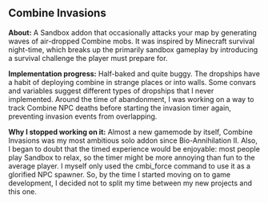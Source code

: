 ## Combine Invasions

**About:**
A Sandbox addon that occasionally attacks your map by generating waves of air-dropped Combine mobs. It was inspired by Minecraft survival night-time, which breaks up the primarily sandbox gameplay by introducing a survival challenge the player must prepare for.

**Implementation progress:**
Half-baked and quite buggy. The dropships have a habit of deploying combine in strange places or into walls. Some convars and variables suggest different types of dropships that I never implemented. Around the time of abandonment, I was working on a way to track Combine NPC deaths before starting the invasion timer again, preventing invasion events from overlapping.

**Why I stopped working on it:**
Almost a new gamemode by itself, Combine Invasions was my most ambitious solo addon since Bio-Annihilation II. Also, I began to doubt that the timed experience would be enjoyable: most people play Sandbox to relax, so the timer might be more annoying than fun to the average player. I myself only used the cmbi_force command to use it as a glorified NPC spawner. So, by the time I started moving on to game development, I decided not to split my time between my new projects and this one.